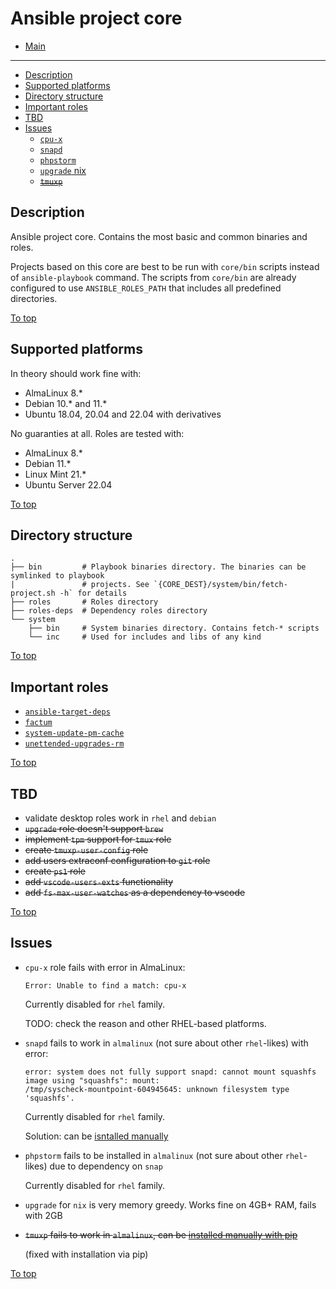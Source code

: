 # <a id="top"></a>Ansible project core

* [Main](../readme.md)
---
* [Description](#description)
* [Supported platforms](#supported-platforms)
* [Directory structure](#directory-structure)
* [Important roles](#important-roles)
* [TBD](#tbd)
* [Issues](#issues)
  * [`cpu-x`](#issues-cpu-x)
  * [`snapd`](#issues-snapd)
  * [`phpstorm`](#issues-phpstorm)
  * [`upgrade` nix](#issues-upgrade-nix)
  * ~~[`tmuxp`](#issues-tmuxp)~~

## Description

Ansible project core. Contains the most basic and common binaries and roles.

Projects based on this core are best to be run with `core/bin` scripts instead of `ansible-playbook` command. The scripts from `core/bin` are already configured to use `ANSIBLE_ROLES_PATH` that includes all predefined directories.

[To top]

## Supported platforms

In theory should work fine with:

* AlmaLinux 8.*
* Debian 10.* and 11.*
* Ubuntu 18.04, 20.04 and 22.04 with derivatives

No guaranties at all. Roles are tested with:

* AlmaLinux 8.*
* Debian 11.*
* Linux Mint 21.*
* Ubuntu Server 22.04

[To top]

## Directory structure

```
.
├── bin         # Playbook binaries directory. The binaries can be symlinked to playbook
|               # projects. See `{CORE_DEST}/system/bin/fetch-project.sh -h` for details
├── roles       # Roles directory
├── roles-deps  # Dependency roles directory
└── system
    ├── bin     # System binaries directory. Contains fetch-* scripts
    └── inc     # Used for includes and libs of any kind
```

[To top]

## Important roles

* [`ansible-target-deps`](roles/ansible-target-deps/readme.md)
* [`factum`](roles/factum/readme.md)
* [`system-update-pm-cache`](roles/system-update-pm-cache/readme.md)
* [`unettended-upgrades-rm`](roles/unettended-upgrades-rm/readme.md)

[To top]

## TBD

* validate desktop roles work in `rhel` and `debian`
* ~~`upgrade` role doesn't support `brew`~~
* ~~implement `tpm` support for `tmux` role~~
* ~~create `tmuxp-user-config` role~~
* ~~add users extraconf configuration to `git` role~~
* ~~create `ps1` role~~
* ~~add `vscode-users-exts` functionality~~
* ~~add `fs-max-user-watches` as a dependency to vscode~~

[To top]

## Issues

* <a id="issues-cpu-x"></a>`cpu-x` role fails with error in AlmaLinux:

  ```
  Error: Unable to find a match: cpu-x
  ```

  Currently disabled for `rhel` family.
  
  TODO: check the reason and other RHEL-based platforms.
* <a id="issues-snapd"></a>`snapd` fails to work in `almalinux` (not sure about other `rhel`-likes) with error:

  ```
  error: system does not fully support snapd: cannot mount squashfs image using "squashfs": mount:
  /tmp/syscheck-mountpoint-604945645: unknown filesystem type 'squashfs'.
  ```

  Currently disabled for `rhel` family.

  Solution: can be [isntalled manually](https://www.jetbrains.com/phpstorm/download/#section=linux)
* <a id="issues-phpstorm"></a>`phpstorm` fails to be installed in `almalinux` (not sure about other `rhel`-likes) due to dependency on `snap`

  Currently disabled for `rhel` family.
* <a id="issues-upgrade-nix"></a>`upgrade` for `nix` is very memory greedy. Works fine on 4GB+ RAM, fails with 2GB
* ~~<a id="issues-tmuxp"></a>`tmuxp` fails to work in `almalinux`, can be [installed manually with pip](https://github.com/tmux-python/tmuxp#installation)~~

  (fixed with installation via pip)

[To top]

[To top]: #top
